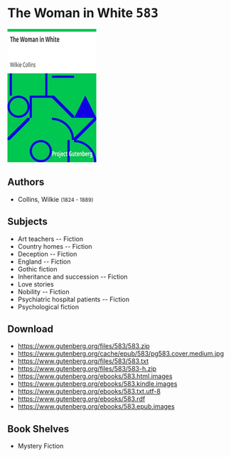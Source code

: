 # The Woman in White <kbd>583</kbd>

![](./cover.medium.jpg "")

## Authors


 - Collins, Wilkie <small>(1824 - 1889)</small>

## Subjects


 - Art teachers -- Fiction
 - Country homes -- Fiction
 - Deception -- Fiction
 - England -- Fiction
 - Gothic fiction
 - Inheritance and succession -- Fiction
 - Love stories
 - Nobility -- Fiction
 - Psychiatric hospital patients -- Fiction
 - Psychological fiction

## Download


 - https://www.gutenberg.org/files/583/583.zip
 - https://www.gutenberg.org/cache/epub/583/pg583.cover.medium.jpg
 - https://www.gutenberg.org/files/583/583.txt
 - https://www.gutenberg.org/files/583/583-h.zip
 - https://www.gutenberg.org/ebooks/583.html.images
 - https://www.gutenberg.org/ebooks/583.kindle.images
 - https://www.gutenberg.org/ebooks/583.txt.utf-8
 - https://www.gutenberg.org/ebooks/583.rdf
 - https://www.gutenberg.org/ebooks/583.epub.images

## Book Shelves


 - Mystery Fiction
